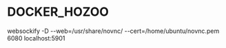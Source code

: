 # DOCKER_HOZOO




websockify -D --web=/usr/share/novnc/ --cert=/home/ubuntu/novnc.pem 6080 localhost:5901


